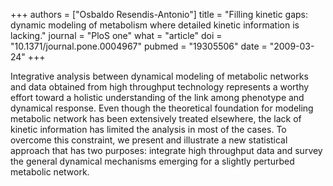 +++
authors = ["Osbaldo Resendis-Antonio"]
title = "Filling kinetic gaps: dynamic modeling of metabolism where detailed kinetic information is lacking."
journal = "PloS one"
what = "article"
doi = "10.1371/journal.pone.0004967"
pubmed = "19305506"
date = "2009-03-24"
+++

Integrative analysis between dynamical modeling of metabolic networks and data obtained from high throughput technology represents a worthy effort toward a holistic understanding of the link among phenotype and dynamical response. Even though the theoretical foundation for modeling metabolic network has been extensively treated elsewhere, the lack of kinetic information has limited the analysis in most of the cases. To overcome this constraint, we present and illustrate a new statistical approach that has two purposes: integrate high throughput data and survey the general dynamical mechanisms emerging for a slightly perturbed metabolic network.
